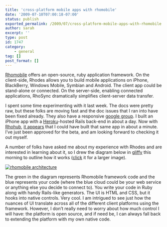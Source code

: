 ```yaml
---
title: 'cross-platform mobile apps with rhomobile'
date: '2009-07-10T07:00:18-07:00'
status: publish
exported_permalink: /2009/07/cross-platform-mobile-apps-with-rhomobile
author: sarah
excerpt: ''
type: post
id: 1747
category:
    - general
tag: []
post_format: []
---
```

[Rhomobile](http://www.rhomobile.com/) offers an open-source, ruby application framework. On the client-side, Rhodes allows you to build mobile applications on iPhone, BlackBerry, Windows Mobile, Symbian and Android. The client app could be stand-alone or connected. On the server-side, enabling connected applications, RhoSync dramatically simplifies client-server data transfer.

I spent some time experimenting with it last week. The docs were pretty raw, but these folks are moving fast and the doc issues that I ran into have been fixed already. They also have a responsive [google group](http://groups.google.com/group/rhomobile). I built an iPhone app with a [Heroku](http://www.heroku.com/)-hosted Rails back-end in about a day. Now with [Rhohub](http://www.rhohub.com/), [it appears](http://www.youtube.com/rhomobile#play/all/uploads-all/0/yTmdV4eC_7o) that I could have built that same app in about a minute. I’ve just been approved for the beta, and am looking forward to checking it out myself.

A number of folks have asked me about my experience with Rhodes and are interested in learning about it, so I drew the diagram below in [gliffy](http://www.gliffy.com/) this morning to outline how it works ([click](http://www.gliffy.com/pubdoc/1759859/L.jpg) it for a larger image).

[![rhomobile architecture](http://www.gliffy.com/pubdoc/1759859/M.jpg)](http://www.gliffy.com/pubdoc/1759859/L.jpg)

The green in the diagram represents Rhomobile framework code and the blue represents your code (where the blue cloud could be your web service or anything else you decide to connect to). You write your code in Ruby along with handy Rails-like generators. The UI is HTML and CSS, but it hooks into native controls. Very cool. I am intrigued to see just how the nuances of UI translate across all of the different client platforms using the framework. However, I don’t really need to worry about how much control I will have: the platform is open source, and if need be, I can always fall back to extending the platform with my own native code.
